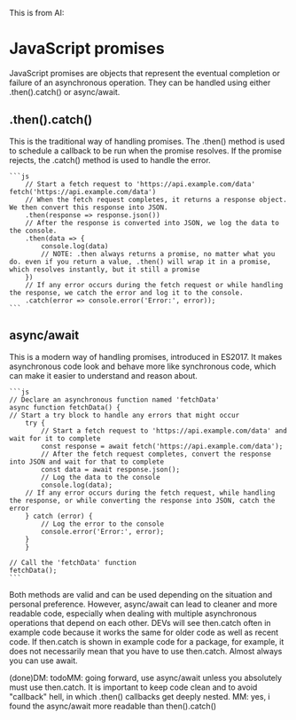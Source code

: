 This is from AI: 

# JavaScript promises
JavaScript promises are objects that represent the eventual completion or failure of an asynchronous operation. They can be handled using either .then().catch() or async/await.

## .then().catch()
This is the traditional way of handling promises. The .then() method is used to schedule a callback to be run when the promise resolves. If the promise rejects, the .catch() method is used to handle the error.

    ```js
        // Start a fetch request to 'https://api.example.com/data'
    fetch('https://api.example.com/data')
        // When the fetch request completes, it returns a response object. We then convert this response into JSON.
        .then(response => response.json())
        // After the response is converted into JSON, we log the data to the console.
        .then(data => {
            console.log(data)
            // NOTE: .then always returns a promise, no matter what you do. even if you return a value, .then() will wrap it in a promise, which resolves instantly, but it still a promise
        })
        // If any error occurs during the fetch request or while handling the response, we catch the error and log it to the console.
        .catch(error => console.error('Error:', error));
    ```

## async/await
This is a modern way of handling promises, introduced in ES2017. It makes asynchronous code look and behave more like synchronous code, which can make it easier to understand and reason about.

    ```js
    // Declare an asynchronous function named 'fetchData'
    async function fetchData() {
    // Start a try block to handle any errors that might occur
        try {
            // Start a fetch request to 'https://api.example.com/data' and wait for it to complete
            const response = await fetch('https://api.example.com/data');
            // After the fetch request completes, convert the response into JSON and wait for that to complete
            const data = await response.json();
            // Log the data to the console
            console.log(data);
        // If any error occurs during the fetch request, while handling the response, or while converting the response into JSON, catch the error
        } catch (error) {
            // Log the error to the console
            console.error('Error:', error);
        }
        }

    // Call the 'fetchData' function
    fetchData();
    ```
Both methods are valid and can be used depending on the situation and personal preference. However, async/await can lead to cleaner and more readable code, especially when dealing with multiple asynchronous operations that depend on each other. DEVs will see then.catch often in example code because it works the same for older code as well as recent code. If then.catch is shown in example code for a package, for example, it does not necessarily mean that you have to use then.catch. Almost always you can use await.

(done)DM: todoMM: going forward, use async/await unless you absolutely must use then.catch. It is important to keep code clean and to avoid "callback" hell, in which .then() callbacks get deeply nested. MM: yes, i found the async/await more readable than then().catch()